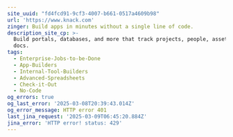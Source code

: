 ```yaml
---
site_uuid: "fd4fcd91-9cf3-4007-b661-0517a4609b98"
url: 'https://www.knack.com'
zinger: Build apps in minutes without a single line of code.
description_site_cp: >-
  Build portals, databases, and more that track projects, people, assets, and
  docs.
tags:
  - Enterprise-Jobs-to-be-Done
  - App-Builders
  - Internal-Tool-Builders
  - Advanced-Spreadsheets
  - Check-it-Out
  - No-Code
og_errors: true
og_last_error: '2025-03-08T20:39:43.014Z'
og_error_message: HTTP error 401
last_jina_request: '2025-03-09T06:45:20.884Z'
jina_error: 'HTTP error! status: 429'
---
```


